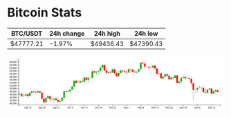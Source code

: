 # Bitcoin Stats

BTC/USDT|24h change|24h high|24h low|
|---|---|---|---|
|$47777.21|-1.97%|$49436.43|$47390.43|

<img src="./chart.svg">
